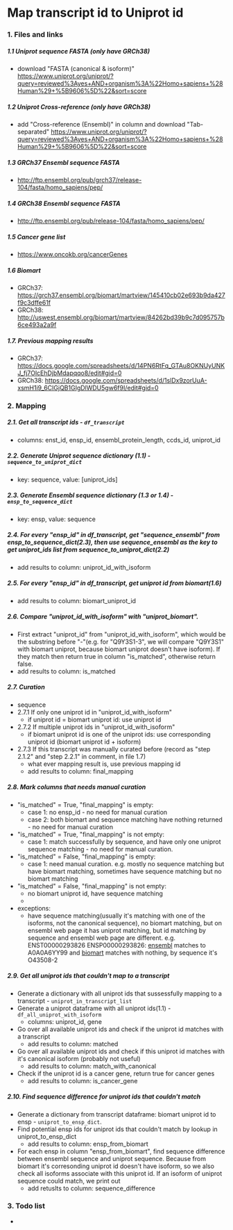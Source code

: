 # Map transcript id to Uniprot id

### 1. Files and links
##### 1.1 Uniprot sequence FASTA (only have GRCh38)
- download "FASTA (canonical & isoform)" https://www.uniprot.org/uniprot/?query=reviewed%3Ayes+AND+organism%3A%22Homo+sapiens+%28Human%29+%5B9606%5D%22&sort=score
##### 1.2 Uniprot Cross-reference (only have GRCh38)
- add "Cross-reference (Ensembl)" in column and download "Tab-separated" https://www.uniprot.org/uniprot/?query=reviewed%3Ayes+AND+organism%3A%22Homo+sapiens+%28Human%29+%5B9606%5D%22&sort=score  
##### 1.3 GRCh37 Ensembl sequence FASTA
- http://ftp.ensembl.org/pub/grch37/release-104/fasta/homo_sapiens/pep/
##### 1.4 GRCh38 Ensembl sequence FASTA
- http://ftp.ensembl.org/pub/release-104/fasta/homo_sapiens/pep/
##### 1.5 Cancer gene list
- https://www.oncokb.org/cancerGenes
##### 1.6 Biomart
- GRCh37: https://grch37.ensembl.org/biomart/martview/145410cb02e693b9da427f9c3dffe61f
- GRCh38: http://uswest.ensembl.org/biomart/martview/84262bd39b9c7d095757b6ce493a2a9f
##### 1.7. Previous mapping results
- GRCh37: https://docs.google.com/spreadsheets/d/14PN6RtFq_GTAu8OKNUyUNKJ_fj7OlcEhDjbMdapqqo8/edit#gid=0
- GRCh38: https://docs.google.com/spreadsheets/d/1slDx9zorUuA-xsmH1i9_6CIGjQB1GIgDlWDU5gw6f9I/edit#gid=0

### 2. Mapping
##### 2.1. Get all transcript ids - `df_transcript`
- columns: enst_id, ensp_id, ensembl_protein_length, ccds_id, uniprot_id
##### 2.2. Generate Uniprot sequence dictionary (1.1) - `sequence_to_uniprot_dict`
- key: sequence, value: [uniprot_ids]
##### 2.3. Generate Ensembl sequence dictionary (1.3 or 1.4) - `ensp_to_sequence_dict`
- key: ensp, value: sequence
##### 2.4. For every "ensp_id" in df_transcript, get "sequence_ensembl" from ensp_to_sequence_dict(2.3), then use sequence_ensembl as the key to get uniprot_ids list from sequence_to_uniprot_dict(2.2)
- add results to column: uniprot_id_with_isoform
##### 2.5. For every "ensp_id" in df_transcript, get uniprot id from biomart(1.6)
- add results to column: biomart_uniprot_id
##### 2.6. Compare "uniprot_id_with_isoform" with "uniprot_biomart". 
- First extract "uniprot_id" from "uniprot_id_with_isoform", which would be the substring before "-"(e.g. for "Q9Y3S1-3", we will compare "Q9Y3S1" with biomart uniprot, because biomart uniprot doesn't have isoform). If they match then return true in column "is_matched", otherwise return false.
- add results to column: is_matched
##### 2.7. Curation
- sequence
- 2.7.1 If only one uniprot id in "uniprot_id_with_isoform"
    - if uniprot id = biomart uniprot id: use uniprot id
- 2.7.2 If multiple uniprot ids in "uniprot_id_with_isoform"
    - if biomart uniprot id is one of the uniprot ids: use corresponding uniprot id (biomart uniprot id + isoform)
- 2.7.3 If this transcript was manually curated before (record as "step 2.1.2" and "step 2.2.1" in comment, in file 1.7)
    - what ever mapping result is, use previous mapping id
    - add results to column: final_mapping
##### 2.8. Mark columns that needs manual curation
- "is_matched" = True, "final_mapping" is empty: 
    - case 1: no ensp_id - no need for manual curation
    - case 2: both biomart and sequence matching have nothing returned - no need for manual curation
- "is_matched" = True, "final_mapping" is not empty: 
    - case 1: match successfully by sequence, and have only one uniprot sequence matching - no need for manual curation.
- "is_matched" = False, "final_mapping" is empty: 
    - case 1: need manual curation. e.g. mostly no sequence matching but have biomart matching, sometimes have sequence matching but no biomart matching
- "is_matched" = False, "final_mapping" is not empty: 
    - no biomart uniprot id, have sequence matching
    - 
- exceptions:
    - have sequence matching(usually it's matching with one of the isoforms, not the canonical sequence), no biomart matching, but on ensembl web page it has uniprot matching, but id matching by sequence and ensembl web page are different. e.g. ENST00000293826 ENSP00000293826: [ensembl](http://useast.ensembl.org/Homo_sapiens/Gene/Summary?db=core;g=ENSG00000248871;r=17:7549099-7561601;t=ENST00000293826) matches to A0A0A6YY99 and [biomart](http://uswest.ensembl.org/biomart/martview/6b3967a8b19ef08ea5e9574e4fd5972a?VIRTUALSCHEMANAME=default&ATTRIBUTES=hsapiens_gene_ensembl.default.feature_page.ensembl_gene_id|hsapiens_gene_ensembl.default.feature_page.ensembl_gene_id_version|hsapiens_gene_ensembl.default.feature_page.ensembl_transcript_id|hsapiens_gene_ensembl.default.feature_page.ensembl_transcript_id_version|hsapiens_gene_ensembl.default.feature_page.uniprotswissprot|hsapiens_gene_ensembl.default.feature_page.ensembl_peptide_id|hsapiens_gene_ensembl.default.feature_page.ensembl_peptide_id_version&FILTERS=hsapiens_gene_ensembl.default.filters.ensembl_peptide_id."ENSP00000293826"&VISIBLEPANEL=resultspanel) matches with nothing, by sequence it's O43508-2
##### 2.9. Get all uniprot ids that couldn't map to a transcript
- Generate a dictionary with all uniprot ids that sussessfully mapping to a transcript - `uniprot_in_transcript_list`
- Generate a uniprot dataframe with all uniprot ids(1.1) - `df_all_uniprot_with_isoform`
    - columns: uniprot_id, gene 
- Go over all available uniprot ids and check if the uniprot id matches with a transcript
    - add results to column: matched 
- Go over all available uniprot ids and check if this uniprot id matches with it's canonical isoform (probably not useful)
    - add results to column: match_with_canonical
- Check if the uniprot id is a cancer gene, return true for cancer genes
    - add results to column: is_cancer_gene

##### 2.10. Find sequence difference for uniprot ids that couldn't match
- Generate a dictionary from transcript dataframe: biomart uniprot id to ensp - `uniprot_to_ensp_dict`.
- Find potential ensp ids for uniprot ids that couldn't match by lookup in uniprot_to_ensp_dict
    - add results to column: ensp_from_biomart
- For each ensp in column "ensp_from_biomart", find sequence difference between ensembl sequence and uniprot sequence. Because from biomart it's corresonding uniprot id doesn't have isoform, so we also check all isoforms associate with this uniprot id. If an isoform of uniprot sequence could match, we print out 
    - add retuslts to column: sequence_difference

### 3. Todo list
- 
